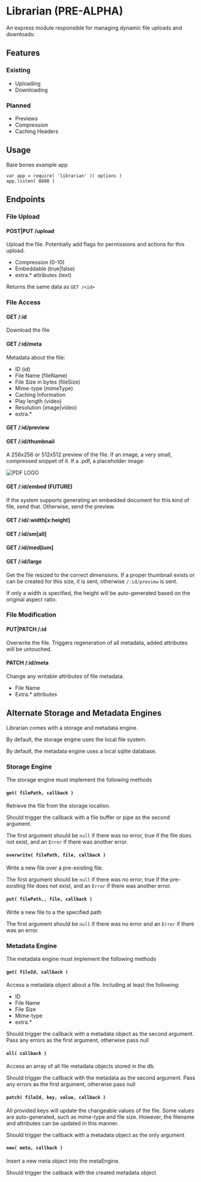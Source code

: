 # Librarian (PRE-ALPHA)

An express module responsible for managing dynamic file uploads and downloads:

## Features

### Existing
- Uploading
- Downloading

### Planned
- Previews
- Compression
- Caching Headers

## Usage

Bare bones example app
```
var app = require( 'librarian' )( options )
app.listen( 8888 )
```

## Endpoints

### File Upload

#### POST|PUT /upload

Upload the file. Potentially add flags for permissions and actions for this upload.

- Compression (0-10)
- Embeddable (true|false)
- extra.* attributes (text)

Returns the same data as `GET /<id>`

### File Access

#### GET /:id

Download the file
#### GET /:id/meta

Metadata about the file:

- ID (id)
- File Name (fileName)
- File Size in bytes (fileSize)
- Mime-type (mimeType)
- Caching Information
- Play length (video)
- Resolution (image|video)
- extra.*

#### GET /:id/preview
#### GET /:id/thumbnail

A 256x256 or 512x512 preview of the file.
If an image, a very small, compressed snippet of it. If a .pdf, a placeholder image:

![PDF LOGO](http://upload.wikimedia.org/wikipedia/commons/9/9b/Adobe_PDF_icon.png)

#### GET /:id/embed (FUTURE)

If the system supports generating an embedded document for this kind of file, send that. Otherwise, send the preview.

#### GET /:id/:width[x:height]
#### GET /:id/sm[all]
#### GET /:id/med[ium]
#### GET /:id/large

Get the file resized to the correct dimensions.
If a proper thumbnail exists or can be created for this size, it is sent, otherwise `/:id/preview` is sent.

If only a width is specified, the height will be auto-generated based on the original aspect ratio.

### File Modification

#### PUT|PATCH /:id

Overwrite the file.
Triggers regeneration of all metadata, added attributes will be untouched.

#### PATCH /:id/meta
Change any writable attributes of file metadata.

- File Name
- Extra.* attributes

## Alternate Storage and Metadata Engines

Librarian comes with a storage and metadata engine.

By default, the storage engine uses the local file system.

By default, the metadata engine uses a local sqlite database.

### Storage Engine

The storage engine must implement the following methods

#### `get( filePath, callback )`

Retrieve the file from the storage location.

Should trigger the callback with a file buffer or pipe as the second argument.

The first argument should be `null` if there was no error,
true if the file does not exist,
and an `Error` if there was another error.

#### `overwrite( filePath, file, callback )`

Write a new file over a pre-existing file.

The first argument should be `null` if there was no error,
true if the pre-existing file does not exist,
and an `Error` if there was another error.

#### `put( filePath,, file, callback )`

Write a new file to a the specified path

The first argument should be `null` if there was no error
and an `Error` if there was an error.

### Metadata Engine

The metadata engine must implement the following methods

#### `get( fileId, callback )`

Access a metadata object about a file. Including at least the following:

- ID
- File Name
- File Size
- Mime-type
- extra.*

Should trigger the callback with a metadata object as the second argument.
Pass any errors as the first argument, otherwise pass null

#### `all( callback )`

Access an array of all file metadata objects stored in the db.

Should trigger the callback with the metadata as the second argument.
Pass any errors as the first argument, otherwise pass null

#### `patch( fileId, key, value, callback )`

All provided keys will update the changeable values of the file.
Some values are auto-generated, such as mime-type and file size.
However, the filename and attributes can be updated in this manner.

Should trigger the callback with a metadata object as the only argument

#### `new( meta, callback )`

Insert a new meta object into the metaEngine.

Should trigger the callback with the created metadata object

